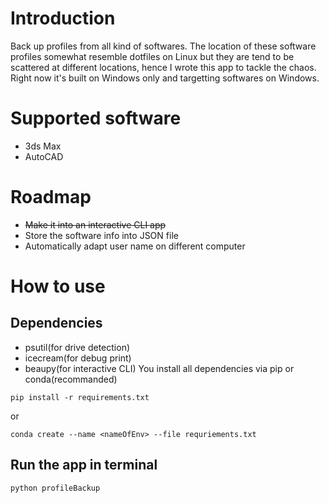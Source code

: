 # Introduction
Back up profiles from all kind of softwares. The location of these software profiles somewhat resemble dotfiles on Linux but they are tend to be scattered at different locations, hence I wrote this app to tackle the chaos. Right now it's built on Windows only and targetting softwares on Windows.
# Supported software
* 3ds Max
* AutoCAD
# Roadmap
* ~~Make it into an interactive CLI app~~
* Store the software info into JSON file
* Automatically adapt user name on different computer
# How to use
## Dependencies
* psutil(for drive detection)
* icecream(for debug print)
* beaupy(for interactive CLI)
You install all dependencies via pip or conda(recommanded)
```shell
pip install -r requirements.txt
```
or
```shell
conda create --name <nameOfEnv> --file requriements.txt
```
## Run the app in terminal
```shell
python profileBackup
```
